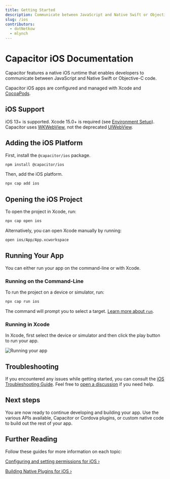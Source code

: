 ```yaml
---
title: Getting Started
description: Communicate between JavaScript and Native Swift or Objective-C code
slug: /ios
contributors:
  - dotNetkow
  - mlynch
---
```


# Capacitor iOS Documentation

Capacitor features a native iOS runtime that enables developers to communicate between JavaScript and Native Swift or Objective-C code.

Capacitor iOS apps are configured and managed with Xcode and [CocoaPods](https://cocoapods.org/).

## iOS Support

iOS 13+ is supported. Xcode 15.0+ is required (see [Environment Setup](/main/getting-started/environment-setup.md#ios-requirements)). Capacitor uses [WKWebView](https://developer.apple.com/documentation/webkit/wkwebview), not the deprecated [UIWebView](https://developer.apple.com/documentation/uikit/uiwebview).

## Adding the iOS Platform

First, install the `@capacitor/ios` package.

```bash
npm install @capacitor/ios
```

Then, add the iOS platform.

```bash
npx cap add ios
```

## Opening the iOS Project

To open the project in Xcode, run:

```bash
npx cap open ios
```

Alternatively, you can open Xcode manually by running:

```bash
open ios/App/App.xcworkspace
```

## Running Your App

You can either run your app on the command-line or with Xcode.

### Running on the Command-Line

To run the project on a device or simulator, run:

```bash
npx cap run ios
```

The command will prompt you to select a target. [Learn more about `run`](/cli/commands/run.md).

### Running in Xcode

In Xcode, first select the device or simulator and then click the play button to run your app.

![Running your app](/img/v6/docs/ios/running.png)

## Troubleshooting

If you encountered any issues while getting started, you can consult the [iOS Troubleshooting Guide](/main/ios/troubleshooting.md). Feel free to [open a discussion](https://github.com/ionic-team/capacitor/discussions/) if you need help.

## Next steps

You are now ready to continue developing and building your app. Use the various APIs available, Capacitor or Cordova plugins, or custom native code to build out the rest of your app.

## Further Reading

Follow these guides for more information on each topic:

[Configuring and setting permissions for iOS &#8250;](/main/ios/configuration.md)

[Building Native Plugins for iOS &#8250;](/plugins/creating-plugins/ios-guide.md)
